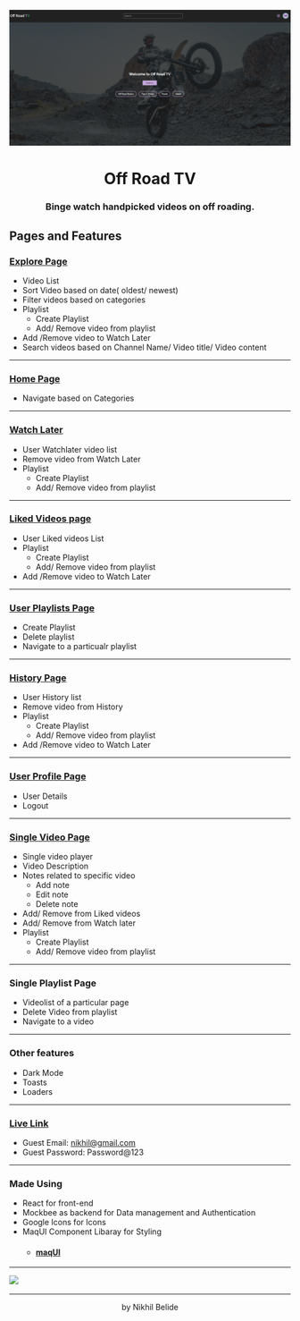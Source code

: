<p align="center">
  <a href="https://off-road-tv.netlify.app/">
    <img src="https://raw.githubusercontent.com/BelideNikhil/gifstorage/master/VideoLibrary/vl-cover.png" alt="offroad-tv" width="900">
  </a>
</p>

<h1 align="center">Off Road TV</h1>
<h3 align="center">Binge watch handpicked videos on off roading.</h3>

## Pages and Features

### [Explore Page](https://off-road-tv.netlify.app/explore)

+ Video List
+ Sort Video based on date( oldest/ newest)
+ Filter videos based on categories
+ Playlist
   + Create Playlist
   + Add/ Remove video from playlist
+ Add /Remove video to Watch Later
+ Search videos based on Channel Name/ Video title/ Video content

---

### [Home Page](https://off-road-tv.netlify.app/)

+ Navigate based on Categories

---

### [Watch Later](https://off-road-tv.netlify.app/watch-later)

+ User Watchlater video list
+ Remove video from Watch Later
+ Playlist
   + Create Playlist
   + Add/ Remove video from playlist

---

### [Liked Videos page](https://off-road-tv.netlify.app/liked-videos)

+ User Liked videos List
+ Playlist
   + Create Playlist
   + Add/ Remove video from playlist
+ Add /Remove video to Watch Later

---

### [User Playlists Page](https://off-road-tv.netlify.app/playlist)

+ Create Playlist
+ Delete playlist
+ Navigate to a particualr playlist

---

### [History Page](https://off-road-tv.netlify.app/history)

+ User History list
+ Remove video from History
+  Playlist
   + Create Playlist
   + Add/ Remove video from playlist
+ Add /Remove video to Watch Later

---

### [User Profile Page](https://off-road-tv.netlify.app/profile)

+ User Details
+ Logout 

---

### [Single Video Page](https://off-road-tv.netlify.app/explore/MWl1GpJ5AOo)

+ Single video player
+ Video Description
+ Notes related to specific video
   + Add note
   + Edit note
   + Delete note
+ Add/ Remove from Liked videos
+ Add/ Remove from Watch later
+  Playlist
   + Create Playlist
   + Add/ Remove video from playlist

---
   
### Single Playlist Page

+ Videolist of a particular page
+ Delete Video from playlist
+ Navigate to a video

---

### Other features
+ Dark Mode
+ Toasts
+ Loaders
---

### [Live Link](https://off-road-tv.netlify.app/)

   + Guest Email: nikhil@gmail.com
   + Guest Password: Password@123
---

### Made Using

+ React for front-end
+ Mockbee as backend for Data management and Authentication
+ Google Icons for Icons
+ MaqUI Component Libaray for Styling
   + #### [maqUI](https://maq-ui.netlify.app/)


---

![](https://github.com/BelideNikhil/gifstorage/blob/master/VideoLibrary/video-lib-gif.gif)

---
<p align="center">by Nikhil Belide</p>
